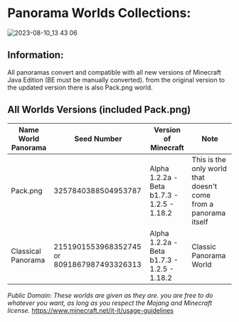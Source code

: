 # Panorama Worlds Collections:

![2023-08-10_13 43 06](https://github.com/Loweredgames/Panorama-Worlds/assets/55211569/5038fbe1-a803-401c-a20c-564be8636d33)

## Information:

All panoramas convert and compatible with all new versions of Minecraft Java Edition (BE must be manually converted).
from the original version to the updated version
there is also Pack.png world.

## All Worlds Versions (included Pack.png)

| Name World Panorama |    Seed Number    | Version of Minecraft       | Note |
|---------------|-------------------|----------------------------|-------|
|Pack.png       |3257840388504953787|Alpha 1.2.2a - Beta b1.7.3 - 1.2.5 - 1.18.2|This is the only world that doesn't come from a panorama itself|
|Classical Panorama|2151901553968352745 or 8091867987493326313|Alpha 1.2.2a - Beta b1.7.3 - 1.2.5 - 1.18.2|Classic Panorama World|

_Public Domain: These worlds are given as they are. you are free to do whatever you want, as long as you respect the Mojang and Minecraft license._
https://www.minecraft.net/it-it/usage-guidelines
